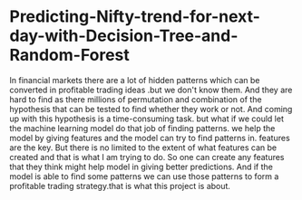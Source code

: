 # Predicting-Nifty-trend-for-next-day-with-Decision-Tree-and-Random-Forest

In financial markets there are a lot of hidden patterns which can be converted in profitable trading ideas .but we don't know them.  And they are hard to find as there millions of permutation and combination of the hypothesis that can be tested to find whether they work or not. And coming up with this hypothesis is a time-consuming task. but what if we could let the machine learning model do that job of finding patterns. we help the model by giving features and the model can try to find patterns in. features are the key. But there is no limited to the extent of what features can be created and that is what I am trying to do. So one can create any features that they think might help model in giving better predictions. And if the model is able to find some patterns we can use those patterns to form a profitable trading strategy.that is what this project is about.  
